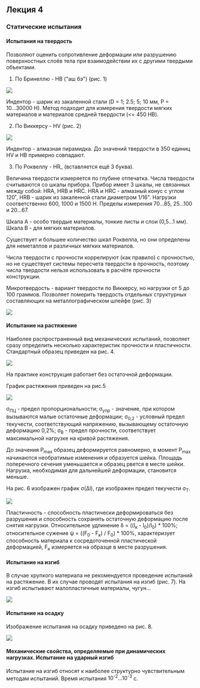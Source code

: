 ## Лекция 4

### Статические испытания

#### Испытания на твердость

Позволяют оценить сопротивление деформации или разрушению поверхностных слоёв тела при взаимодействии их с другими твердыми объектами.

1. По Бринеллю - HB ("аш бэ") (рис. 1)

<img src=source-figures/lect4-fig1.png>

Индентор - шарик из закаленной стали (D = 1; 2.5; 5; 10 мм, P = 10...30000 Н). Метод подходит для измерения твердости мягких материалов и материалов средней твердости (<= 450 HB).

2. По Виккерсу - HV (рис. 2)

<img src=source-figures/lect4-fig2.png>

Индентор - алмазная пирамидка. До значений твердости в 350 единиц HV и HB примерно совпадают.

3. По Роквеллу - HR_ (вставляется ещё 3 буква).

Величина твердости измеряется по глубине отпечатка. Числа твердости считываются со шкалы прибора. Прибор имеет 3 шкалы, не связанных между собой: HRA, HRB и HRC. HRA и HRC - алмазный конус с углом 120<a>&#730;</a>, HRB - шарик из закаленной стали диаметром 1/16". Нагрузки соответственно 600, 1000 и 1500 Н. Пределы измерения 70...85, 25...100 и 20...67.

Шкала A - особо твердые материалы, тонкие листы и слои (0,5...1 мм). Шкала B - для мягких материалов.

Существует и большее количество шкал Роквелла, но они определены для неметаллов и различных мягких материалов.

Числа твердости с прочности коррелируют (как правило) с прочностью, но не существует системы пересчета твердости в прочность, поэтому числа твердости нельзя использовать в расчёте прочности конструкции.

Микротвердость - вариант твердости по Виккерсу, но нагрузки от 5 до 100 граммов. Позволяет померить твердость отдельных структурных составляющих на металлографическом шлейфе (рис. 3)

<img src=source-figures/lect4-fig3.png>

#### Испытание на растяжение

Наиболее распространенный вид механических испытаний, позволяет сразу определить несколько характеристик прочности и пластичности. Стандартный образец приведен на рис. 4.

<img src=source-figures/lect4-fig4.png>

На практике конструкция работает без остаточной деформации.

График растяжения приведен на рис.5

<img src=source-figures/lect4-fig5.png>

<a>&sigma;<sub>ПЦ</sub></a> - предел пропорциональности; <a>&sigma;<sub>упр</sub></a> - значение, при котором вызываются малые остаточные деформации; <a>&sigma;<sub>0,2</sub></a> - условный предел текучести, соответствующий напряжению, вызывающему остаточную деформацию 0,2%; <a>&sigma;<sub>В</sub></a> - предел прочности, соответствует максимальной нагрузке на кривой растяжения.

До значения P<sub>max</sub> образец деформируется равномерно, в момент P<sub>max</sub> начинаются необратимые изменения и образуется шейка. Площадь поперечного сечения уменьшается и образец рвется в месте шейки. Нагрузка, необходимая для дальнейшей деформации, становится меньше.

На рис. 6 изображен график <a>&sigma;(&Delta;l)</a>, где изображен предел текучести <a>&sigma;<sub>Т</sub></a>.

<img src=source-figures/lect4-fig6.png>

Пластичность - способность пластически деформироваться без разрушения и способность сохранять остаточную деформацию после снятия нагрузки. Относительное удлинение <a>&delta; = ((l<sub>к</sub> - l<sub>0</sub>)/l<sub>0</sub>) * 100%</a>; относительное сужение <a>&psi; = ((F<sub>0</sub> - F<sub>к</sub>) / F<sub>0</sub>) * 100%</a>, характеризует способность материала к сосредоточенной пластической деформацией, F<sub>к</sub> измеряется на образце в месте разрушения.

#### Испытание на изгиб

В случае хрупкого материала не рекомендуется проведение испытаний на растяжение. В их случае проводят испытания на изгиб (рис. 7). На изгиб испытывают малопластичные материалы, чугун...

<img src=source-figures/lect4-fig7.png>

#### Испытание на осадку

Изображение испытания на осадку приведено на рис. 8.

<img src=source-figures/lect4-fig8.png>

#### Механические свойства, определяемые при динамических нагрузках. Испытание на ударный изгиб

Испытание на изгиб относят к наиболее структурно чувствительным методам испытаний. Время испытания <a>10<sup>-2</sup>...10<sup>-3</sup></a> с.
